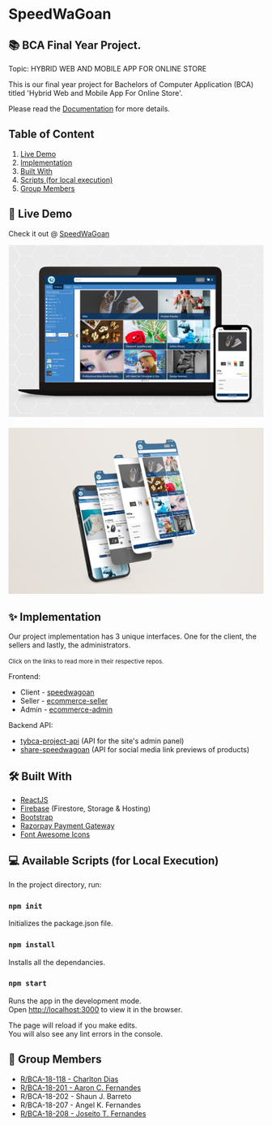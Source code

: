 # SpeedWaGoan

## 📚 BCA Final Year Project.
Topic: HYBRID WEB AND MOBILE APP FOR ONLINE STORE

This is our final year project for Bachelors of Computer Application (BCA) titled 'Hybrid Web and Mobile App For Online Store'.

Please read the [Documentation](/Documentation.pdf) for more details.

## Table of Content

1. [Live Demo](#-live-demo)
2. [Implementation](#%EF%B8%8F-implementation)
3. [Built With](#%EF%B8%8F-built-with)
4. [Scripts (for local execution)](#-available-scripts-for-local-execution)
5. [Group Members](#%EF%B8%8F-group-members)

## 🚀 Live Demo

Check it out @ [SpeedWaGoan](http://speedwagoan.web.app/)


![large-image](./readme_images/394.jpg)

![image-sm](./readme_images/2225.jpg)

## ✨️ Implementation
Our project implementation has 3 unique interfaces. One for the client, the sellers and lastly, the
administrators.

<small>Click on the links to read more in their respective repos.</small>

Frontend:

* Client - [speedwagoan](https://github.com/joseito-terence/speedwagoan.git)
* Seller - [ecommerce-seller](https://github.com/joseito-terence/ecommerce-seller.git)
* Admin - [ecommerce-admin](https://github.com/joseito-terence/ecommerce-admin.git)

Backend API:
* [tybca-project-api](https://github.com/joseito-terence/tybca-project-api.git) (API for the site's admin panel)
* [share-speedwagoan](https://github.com/joseito-terence/share-speedwagoan.git) (API for social media link previews of products)

## 🛠️ Built With

* [ReactJS](https://reactjs.org/)
* [Firebase](https://firebase.google.com/) (Firestore, Storage & Hosting)
* [Bootstrap](https://getbootstrap.com/)
* [Razorpay Payment Gateway](https://razorpay.com/docs/payment-gateway/web-integration/standard/)
* [Font Awesome Icons](https://fontawesome.com/icons)


## 💻 Available Scripts (for Local Execution)

In the project directory, run:

### `npm init`

Initializes the package.json file.

### `npm install`

Installs all the dependancies.

### `npm start`

Runs the app in the development mode.\
Open [http://localhost:3000](http://localhost:3000) to view it in the browser.

The page will reload if you make edits.\
You will also see any lint errors in the console.


## 👥️ Group Members 
* [R/BCA-18-118 - Charlton Dias](https://github.com/Charlton-Dias)       
* [R/BCA-18-201 - Aaron C. Fernandes](https://github.com/PragmaticCreator)
* R/BCA-18-202 - Shaun J. Barreto
* R/BCA-18-207 - Angel K. Fernandes
* [R/BCA-18-208 - Joseito T. Fernandes](https://github.com/joseito-terence)


